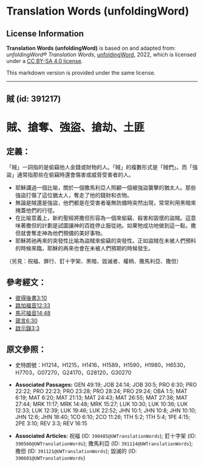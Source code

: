 # Translation Words (unfoldingWord)

## License Information

**Translation Words (unfoldingWord)** is based on and adapted from: _unfoldingWord® Translation Words_, [unfoldingWord](https://unfoldingword.org/utw), 2022, which is licensed under a [CC BY-SA 4.0 license](https://creativecommons.org/licenses/by-sa/4.0/legalcode.en).

This markdown version is provided under the same license.



--------------------------------

## 賊 (id: 391217)

賊、搶奪、強盜、搶劫、土匪
=============

定義：
---

「賊」一詞指的是偷竊他人金錢或財物的人。「賊」的複數形式是「賊們」。而「強盜」通常指那些在偷竊時還會傷害或威脅受害者的人。

* 耶穌講過一個比喻，關於一個撒馬利亞人照顧一個被強盜襲擊的猶太人。那些強盜打傷了這位猶太人，奪走了他的錢財和衣物。
* 無論是賊還是強盜，他們都是在受害者毫無防備時突然出現，常常利用黑暗來掩蓋他們的行徑。
* 在比喻意義上，新約聖經將撒但形容為一個來偷竊、殺害和毀壞的盜賊。這意味著撒但的計劃是試圖讓神的百姓停止服從祂。如果牠成功地做到這一點，撒但就會奪走神為他們預備的美好事物。
* 耶穌將祂再來的突發性比喻為盜賊來偷竊的突發性。正如盜賊在未被人們預料的時候來臨，耶穌的再來也會在未被人們預期的時候發生。

（另見：祝福、罪行、釘十字架、黑暗、毀滅者、權柄、撒馬利亞、撒但）

參考經文：
-----

* [彼得後書3:10](https://ref.ly/2Pet3:10)
* [路加福音12:33](https://ref.ly/Luke12:33)
* [馬可福音14:48](https://ref.ly/Mark14:48)
* [箴言6:30](https://ref.ly/Prov6:30)
* [啟示錄3:3](https://ref.ly/Rev3:3)

原文參照：
-----

* 史特朗號：H1214，H1215，H1416，H1589，H1590，H1980，H6530，H7703，G07270，G24170，G28120，G30270

* **Associated Passages:** GEN 49:19; JOB 24:14; JOB 30:5; PRO 6:30; PRO 22:22; PRO 22:23; PRO 23:28; PRO 28:24; PRO 29:24; OBA 1:5; MAT 6:19; MAT 6:20; MAT 21:13; MAT 24:43; MAT 26:55; MAT 27:38; MAT 27:44; MRK 11:17; MRK 14:48; MRK 15:27; LUK 10:30; LUK 10:36; LUK 12:33; LUK 12:39; LUK 19:46; LUK 22:52; JHN 10:1; JHN 10:8; JHN 10:10; JHN 12:6; JHN 18:40; 1CO 6:10; 2CO 11:26; 1TH 5:2; 1TH 5:4; 1PE 4:15; 2PE 3:10; REV 3:3; REV 16:15
* **Associated Articles:** 祝福 (ID: `390485@UWTranslationWords`); 釘十字架 (ID: `390566@UWTranslationWords`); 撒馬利亞 (ID: `391114@UWTranslationWords`); 撒但 (ID: `391121@UWTranslationWords`); 毀滅的 (ID: `390601@UWTranslationWords`)

